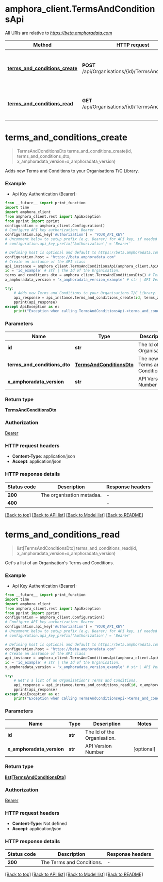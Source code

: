 # amphora_client.TermsAndConditionsApi

All URIs are relative to *https://beta.amphoradata.com*

Method | HTTP request | Description
------------- | ------------- | -------------
[**terms_and_conditions_create**](TermsAndConditionsApi.md#terms_and_conditions_create) | **POST** /api/Organisations/{id}/TermsAndConditions | Adds new Terms and Conditions to your Organisations T/C Library.
[**terms_and_conditions_read**](TermsAndConditionsApi.md#terms_and_conditions_read) | **GET** /api/Organisations/{id}/TermsAndConditions | Get&#39;s a list of an Organisation&#39;s Terms and Conditions.


# **terms_and_conditions_create**
> TermsAndConditionsDto terms_and_conditions_create(id, terms_and_conditions_dto, x_amphoradata_version=x_amphoradata_version)

Adds new Terms and Conditions to your Organisations T/C Library.

### Example

* Api Key Authentication (Bearer):
```python
from __future__ import print_function
import time
import amphora_client
from amphora_client.rest import ApiException
from pprint import pprint
configuration = amphora_client.Configuration()
# Configure API key authorization: Bearer
configuration.api_key['Authorization'] = 'YOUR_API_KEY'
# Uncomment below to setup prefix (e.g. Bearer) for API key, if needed
# configuration.api_key_prefix['Authorization'] = 'Bearer'

# Defining host is optional and default to https://beta.amphoradata.com
configuration.host = "https://beta.amphoradata.com"
# Create an instance of the API class
api_instance = amphora_client.TermsAndConditionsApi(amphora_client.ApiClient(configuration))
id = 'id_example' # str | The Id of the Organisation.
terms_and_conditions_dto = amphora_client.TermsAndConditionsDto() # TermsAndConditionsDto | The new Terms and Conditions.
x_amphoradata_version = 'x_amphoradata_version_example' # str | API Version Number (optional)

try:
    # Adds new Terms and Conditions to your Organisations T/C Library.
    api_response = api_instance.terms_and_conditions_create(id, terms_and_conditions_dto, x_amphoradata_version=x_amphoradata_version)
    pprint(api_response)
except ApiException as e:
    print("Exception when calling TermsAndConditionsApi->terms_and_conditions_create: %s\n" % e)
```

### Parameters

Name | Type | Description  | Notes
------------- | ------------- | ------------- | -------------
 **id** | **str**| The Id of the Organisation. | 
 **terms_and_conditions_dto** | [**TermsAndConditionsDto**](TermsAndConditionsDto.md)| The new Terms and Conditions. | 
 **x_amphoradata_version** | **str**| API Version Number | [optional] 

### Return type

[**TermsAndConditionsDto**](TermsAndConditionsDto.md)

### Authorization

[Bearer](../README.md#Bearer)

### HTTP request headers

 - **Content-Type**: application/json
 - **Accept**: application/json

### HTTP response details
| Status code | Description | Response headers |
|-------------|-------------|------------------|
**200** | The organisation metadaa.  |  -  |
**400** |  |  -  |

[[Back to top]](#) [[Back to API list]](../README.md#documentation-for-api-endpoints) [[Back to Model list]](../README.md#documentation-for-models) [[Back to README]](../README.md)

# **terms_and_conditions_read**
> list[TermsAndConditionsDto] terms_and_conditions_read(id, x_amphoradata_version=x_amphoradata_version)

Get's a list of an Organisation's Terms and Conditions.

### Example

* Api Key Authentication (Bearer):
```python
from __future__ import print_function
import time
import amphora_client
from amphora_client.rest import ApiException
from pprint import pprint
configuration = amphora_client.Configuration()
# Configure API key authorization: Bearer
configuration.api_key['Authorization'] = 'YOUR_API_KEY'
# Uncomment below to setup prefix (e.g. Bearer) for API key, if needed
# configuration.api_key_prefix['Authorization'] = 'Bearer'

# Defining host is optional and default to https://beta.amphoradata.com
configuration.host = "https://beta.amphoradata.com"
# Create an instance of the API class
api_instance = amphora_client.TermsAndConditionsApi(amphora_client.ApiClient(configuration))
id = 'id_example' # str | The Id of the Organisation.
x_amphoradata_version = 'x_amphoradata_version_example' # str | API Version Number (optional)

try:
    # Get's a list of an Organisation's Terms and Conditions.
    api_response = api_instance.terms_and_conditions_read(id, x_amphoradata_version=x_amphoradata_version)
    pprint(api_response)
except ApiException as e:
    print("Exception when calling TermsAndConditionsApi->terms_and_conditions_read: %s\n" % e)
```

### Parameters

Name | Type | Description  | Notes
------------- | ------------- | ------------- | -------------
 **id** | **str**| The Id of the Organisation. | 
 **x_amphoradata_version** | **str**| API Version Number | [optional] 

### Return type

[**list[TermsAndConditionsDto]**](TermsAndConditionsDto.md)

### Authorization

[Bearer](../README.md#Bearer)

### HTTP request headers

 - **Content-Type**: Not defined
 - **Accept**: application/json

### HTTP response details
| Status code | Description | Response headers |
|-------------|-------------|------------------|
**200** | The Terms and Conditions.  |  -  |

[[Back to top]](#) [[Back to API list]](../README.md#documentation-for-api-endpoints) [[Back to Model list]](../README.md#documentation-for-models) [[Back to README]](../README.md)


